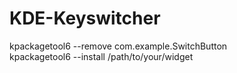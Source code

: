 # KDE-Keyswitcher

kpackagetool6 --remove com.example.SwitchButton
<br>
kpackagetool6 --install /path/to/your/widget




